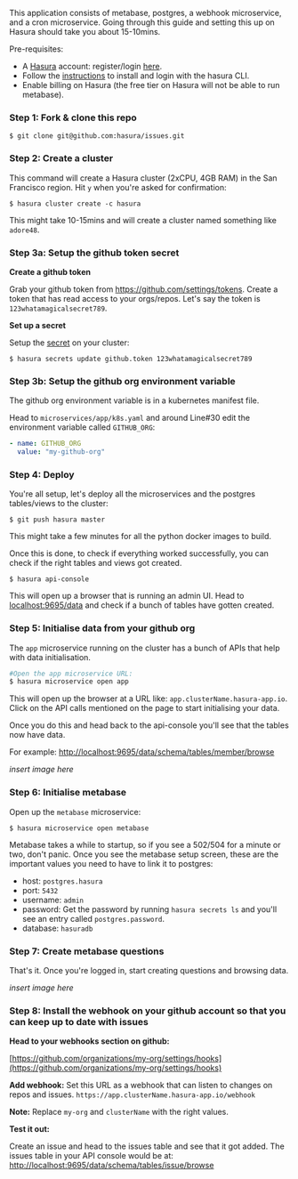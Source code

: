This application consists of metabase, postgres, a webhook microservice, and a cron microservice.
Going through this guide and setting this up on Hasura should take you about 15-10mins.

Pre-requisites:
- A [Hasura](hasura.io) account: register/login [here](dashboard.hasura.io/register).
- Follow the [instructions](dashboard.hasura.io/onboarding) to install and login with the hasura CLI. 
- Enable billing on Hasura (the free tier on Hasura will not be able to run metabase).

### Step 1: Fork & clone this repo

```
$ git clone git@github.com:hasura/issues.git
```

### Step 2: Create a cluster

This command will create a Hasura cluster (2xCPU, 4GB RAM) in the San Francisco region.
Hit `y` when you're asked for confirmation:

```
$ hasura cluster create -c hasura
```

This might take 10-15mins and will create a cluster named something like `adore48`.

### Step 3a: Setup the github token secret

**Create a github token**

Grab your github token from https://github.com/settings/tokens.
Create a token that has read access to your orgs/repos.
Let's say the token is `123whatamagicalsecret789`.

**Set up a secret**

Setup the [secret](https://docs.hasura.io/0.15/manual/project/secrets/index.html) on your cluster:

```
$ hasura secrets update github.token 123whatamagicalsecret789
```

### Step 3b: Setup the github org environment variable

The github org environment variable is in a kubernetes manifest file.

Head to `microservices/app/k8s.yaml` and around Line#30 edit the environment variable called `GITHUB_ORG`:
```yaml
- name: GITHUB_ORG                                                                                       
  value: "my-github-org"
```  

### Step 4: Deploy

You're all setup, let's deploy all the microservices and the postgres tables/views to the cluster:

```
$ git push hasura master
```

This might take a few minutes for all the python docker images to build.

Once this is done, to check if everything worked successfully, you can check if the right tables and views got created.

```
$ hasura api-console
```

This will open up a browser that is running an admin UI.
Head to [localhost:9695/data](http://localhost:9695/data)
and check if a bunch of tables have gotten created.

### Step 5: Initialise data from your github org

The `app` microservice running on the cluster has a bunch of APIs that help with data initialisation.

```bash
#Open the app microservice URL:
$ hasura microservice open app
```

This will open up the browser at a URL like: `app.clusterName.hasura-app.io`.
Click on the API calls mentioned on the page to start initialising your data.

Once you do this and head back to the api-console you'll see that the tables now have data.

For example:
[http://localhost:9695/data/schema/tables/member/browse](http://localhost:9695/data/schema/tables/member/browse)

*insert image here*

### Step 6: Initialise metabase

Open up the `metabase` microservice:
```
$ hasura microservice open metabase
```

Metabase takes a while to startup, so if you see a 502/504 for a minute or two, don't panic.
Once you see the metabase setup screen, these are the important values you need to have to link it to postgres:

- host: `postgres.hasura`
- port: `5432`
- username: `admin`
- password: Get the password by running `hasura secrets ls` and you'll see an entry called `postgres.password`.
- database: `hasuradb`

### Step 7: Create metabase questions
That's it. Once you're logged in, start creating questions and browsing data.

*insert image here*

### Step 8: Install the webhook on your github account so that you can keep up to date with issues

**Head to your webhooks section on github:**

[https://github.com/organizations/my-org/settings/hooks](https://github.com/organizations/my-org/settings/hooks)

**Add webhook:**
Set this URL as a webhook that can listen to changes on repos and issues.
`https://app.clusterName.hasura-app.io/webhook`

**Note:** Replace `my-org` and `clusterName` with the right values.

**Test it out:**

Create an issue and head to the issues table and see that it got added.
The issues table in your API console would be at: [http://localhost:9695/data/schema/tables/issue/browse](http://localhost:9695/data/schema/tables/issue/browse)
